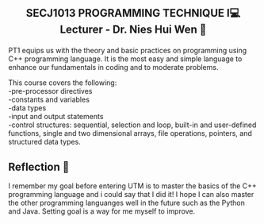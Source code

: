 <h2><p align = "center" >SECJ1013 PROGRAMMING TECHNIQUE I💻<br/>
Lecturer - Dr. Nies Hui Wen 💁<p/></h2>

PT1 equips us with the theory and basic practices on programming using C++ programming language.
It is the most easy and simple language to enhance our fundamentals in coding and to moderate problems.

This course covers the following: <br/>
-pre-processor directives<br/>
-constants and variables<br/>
-data types<br/>
-input and output statements<br/>
-control structures: sequential, selection and loop, built-in and user-defined functions,
single and two dimensional arrays, file operations, pointers, and structured data types.<br/>

<h2>Reflection 💬</h2>
I remember my goal before entering UTM is to master the basics of the C++ programming language and i could say that I did it!
I hope I can also master the other programming languanges well in the future such as the Python and Java.
Setting goal is a way for me myself to improve.
